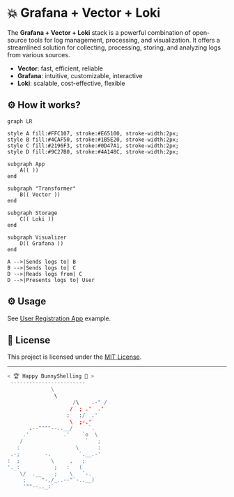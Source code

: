 # 💥 Grafana + Vector + Loki

The **Grafana + Vector + Loki** stack is a powerful combination of open-source tools for log management, processing, and visualization. It offers a streamlined solution for collecting, processing, storing, and analyzing logs from various sources.

- **Vector**: fast, efficient, reliable
- **Grafana**: intuitive, customizable, interactive
- **Loki**: scalable, cost-effective, flexible

## ⚙️  How it works?

```mermaid
graph LR

style A fill:#FFC107, stroke:#E65100, stroke-width:2px;
style B fill:#4CAF50, stroke:#1B5E20, stroke-width:2px;
style C fill:#2196F3, stroke:#0D47A1, stroke-width:2px;
style D fill:#9C27B0, stroke:#4A148C, stroke-width:2px;

subgraph App
    A(( ))
end

subgraph "Transformer"
    B(( Vector ))
end

subgraph Storage
    C(( Loki ))
end

subgraph Visualizer
    D(( Grafana ))
end

A -->|Sends logs to| B
B -->|Sends logs to| C
D -->|Reads logs from| C
D -->|Presents logs to| User
```

## ⚙️  Usage
See [User Registration App](../../../examples/user_registration_app) example.

## 📄 License
This project is licensed under the [MIT License](../../../LICENSE).

---

```python
< 🏆 Happy BunnyShelling 🚀 >
 ------------------------
              \
               \   
                     /\    .-" /
                    /  ; .'  .' 
                   :   :/  .'   
                    \  ;-.'     
       .--""""--..__/     `.    
     .'           .'    `o  \   
    /                    `   ;  
   :                  \      :  
 .-;        -.         `.__.-'  
:  ;          \     ,   ;       
'._:           ;   :   (        
    \/  .__    ;    \   `-.     
     ;     "-,/_..--"`-..__)    
     '""--.._:`
```
